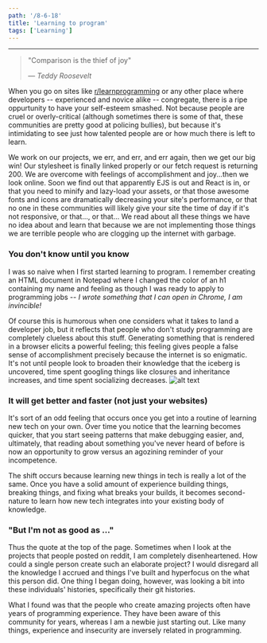 ```yaml
---
path: '/8-6-18'
title: 'Learning to program'
tags: ['Learning']
---
```


___
> "Comparison is the thief of joy"
>
> &mdash; <cite>Teddy Roosevelt</cite>

When you go on sites like [r/learnprogramming](https://www.reddit.com/r/learnprogramming/) or any other place where developers -- experienced and novice alike -- congregate, there is a ripe oppurtunity to have your self-esteem smashed. Not because people are cruel or overly-critical (although sometimes there is some of that, these communities are pretty good at policing bullies), but because it's intimidating to see just how talented people are or how much there is left to learn. 

We work on our projects, we err, and err, and err again, then we get our big win! Our stylesheet is finally linked properly or our fetch request is returning 200. We are overcome with feelings of accomplishment and joy...then we look online. Soon we find out that apparently EJS is out and React is in, or that you need to minify and lazy-load your assets, or that those awesome fonts and icons are dramatically decreasing your site's performance, or that no one in these communities will likely give your site the time of day if it's not responsive, or that..., or that... We read about all these things we have no idea about and learn that because we are not implementing those things we are terrible people who are clogging up the internet with garbage.

### You don't know until you know

I was so naive when I first started learning to program. I remember creating an HTML document in Notepad where I changed the color of an h1 containing my name and feeling as though I was ready to apply to programming jobs -- *I wrote something that I can open in Chrome, I am invincible!* 

Of course this is humorous when one considers what it takes to land a developer job, but it reflects that people who don't study programming are completely clueless about this stuff. Generating something that is rendered in a browser elicits a powerful feeling; this feeling gives people a false sense of accomplishment precisely because the internet is so enigmatic. It's not until people look to broaden their knowledge that the iceberg is uncovered, time spent googling things like closures and inheritance increases, and time spent socializing decreases. ![alt text](https://upload.wikimedia.org/wikipedia/commons/thumb/3/3d/Iceberg_in_the_Arctic_with_its_underside_exposed.jpg/1200px-Iceberg_in_the_Arctic_with_its_underside_exposed.jpg) 


### It will get better and faster (not just your websites)

It's sort of an odd feeling that occurs once you get into a routine of learning new tech on your own. Over time you notice that the learning becomes quicker, that you start seeing patterns that make debugging easier, and, ultimately, that reading about something you've never heard of before is now an opportunity to grow versus an agozining reminder of your incompetence. 

The shift occurs because learning new things in tech is really a lot of the same. Once you have a solid amount of experience building things, breaking things, and fixing what breaks your builds, it becomes second-nature to learn how new tech integrates into your existing body of knowledge.


### "But I'm not as good as ..."

Thus the quote at the top of the page. Sometimes when I look at the projects that people posted on reddit, I am completely disenheartened. How could a single person create such an elaborate project? I would disregard all the knowledge I accrued and things I've built and hyperfocus on the what this person did. One thing I began doing, however, was looking a bit into these individuals' histories, specifically their git histories.

What I found was that the people who create amazing projects often have years of programming experience. They have been aware of this community for years, whereas I am a newbie just starting out. Like many things, experience and insecurity are inversely related in programming.


